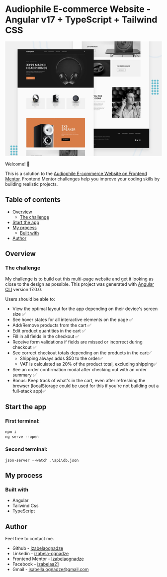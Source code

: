 # Audiophile E-commerce Website - Angular v17 + TypeScript + Tailwind CSS

![Audiophile E-commerce Website](./preview.jpg)

Welcome! 👋

This is a solution to the [Audiophile E-commerce Website on Frontend Mentor](https://www.frontendmentor.io/challenges/audiophile-ecommerce-website-C8cuSd_wx). Frontend Mentor challenges help you improve your coding skills by building realistic projects.

## Table of contents

- [Overview](#overview)
  - [The challenge](#the-challenge)
- [Start the app](#Start-the-app)
- [My process](#my-process)
  - [Built with](#built-with)
- [Author](#author)

## Overview

### The challenge

My challenge is to build out this multi-page website and get it looking as close to the design as possible.
This project was generated with [Angular CLI](https://github.com/angular/angular-cli) version 17.0.0.

Users should be able to:

- View the optimal layout for the app depending on their device's screen size ✅
- See hover states for all interactive elements on the page ✅
- Add/Remove products from the cart ✅
- Edit product quantities in the cart ✅
- Fill in all fields in the checkout ✅
- Receive form validations if fields are missed or incorrect during checkout ✅
- See correct checkout totals depending on the products in the cart✅
  - Shipping always adds $50 to the order✅
  - VAT is calculated as 20% of the product total, excluding shipping✅
- See an order confirmation modal after checking out with an order summary ✅
- Bonus: Keep track of what's in the cart, even after refreshing the browser (localStorage could be used for this if you're not building out a full-stack app)✅

## Start the app

### First terminal:

```shell
npm i
ng serve --open
```

### Second terminal:

```shell
json-server --watch .\api\db.json
```

## My process

### Built with

- Angular
- Tailwind Css
- TypeScript

## Author

Feel free to contact me.

- Github - [Izabelaognadze](https://github.com/Izabelaognadze)
- Linkedin - [izabela-ognadze](https://www.linkedin.com/in/izabela-ognadze/)
- Frontend Mentor - [Izabelaognadze](https://www.frontendmentor.io/profile/Izabelaognadze)
- Facebook - [izabelaa21](https://www.facebook.com/izabelaa21)
- Gmail - [isabella.ognadze@gmail.com](mailto:isabella.ognadze@gmail.com)

